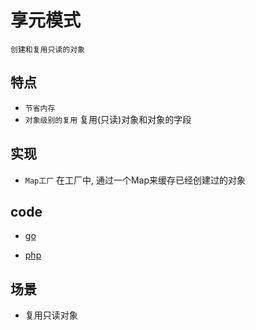 # 享元模式

    创建和复用只读的对象

## 特点

- `节省内存`
- `对象级别的复用` 复用(只读)对象和对象的字段

## 实现

- `Map工厂` 在工厂中, 通过一个Map来缓存已经创建过的对象

## code

- [go](../script/go/dp/flyweight.go)

- [php](src/php_design_patterns/flyweight/flyweight.php)

## 场景

- 复用只读对象